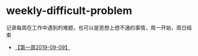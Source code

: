 # weekly-difficult-problem
 记录每周在工作中遇到的难题，也可以是思想上想不通的事情，周一开始，周日结束
 
- [【第一周2019-09-09】](https://github.com/FE-free/weekly-difficult-problem/issues/1)


